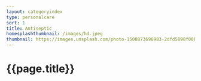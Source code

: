 ```yaml
---
layout: categoryindex
type: personalcare
sort: 1
title: Antiseptic
homesplashthumbnail: /images/hd.jpeg
thumbnail: https://images.unsplash.com/photo-1508873696983-2dfd5898f08b?ixlib=rb-1.2.1&ixid=MnwxMjA3fDB8MHxwaG90by1wYWdlfHx8fGVufDB8fHx8&auto=format&fit=crop&w=1770&q=80
---
```


# {{page.title}}

